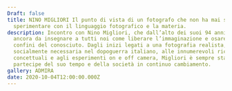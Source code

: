 ```yaml
---
Draft: false
title: NINO MIGLIORI Il punto di vista di un fotografo che non ha mai smesso di
  sperimentare con il linguaggio fotografico e la materia.
description: Incontro con Nino Migliori, che dall’alto dei suoi 94 anni ha
  ancora da insegnare a tutti noi come liberare l’immaginazione e osare oltre i
  confini del conosciuto. Dagli inizi legati a una fotografia realista,
  socialmente necessaria nel dopoguerra italiano, alle innumerevoli ricerche
  concettuali e agli esperimenti on e off camera, Migliori è sempre stato
  partecipe del suo tempo e della società in continuo cambiamento.
gallery: ADMIRA
date: 2020-10-04T12:00:00.000Z
---
```

